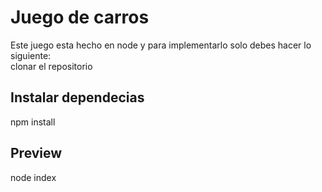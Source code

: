 # Juego de carros

Este juego esta hecho en node y para implementarlo solo debes hacer lo siguiente:
\
clonar el repositorio

## Instalar dependecias
npm install

## Preview
node index